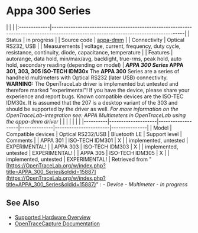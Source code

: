# Appa 300 Series
| | | |:-------------|--------------------------------------------------------------------------------------------------------------------------------------| | Status | in progress | | Source code | [appa-dmm](http://github.com/OpenTraceLab/?p=OpenTraceCapture.git;a=tree;f=src/hardware/appa-dmm) | | Connectivity | Optical RS232, USB | | Measurements | voltage, current, frequency, duty cycle, resistance, continuity, diode, capacitance, temperature | | Features | autorange, data hold, min/max/avg, backlight, true-rms, peak hold, auto hold, secondary reading (depending on model) | **_APPA 300 Series_ APPA 301, 303, 305 ISO-TECH IDM30x** The **APPA 300** Series are a series of handheld multimeters with Optical RS232 (later USB) connectivity. **WARNING:** The OpenTraceLab driver is implemented but untested and therefore marked "experimental"! If you have the device, please share your experience and report bugs. Known compatible devices are the ISO-TEC IDM30x. It is assumed that the 207 is a desktop variant of the 303 and should be supported by the driver as well. *For more information on the OpenTraceLab-integration see: *APPA Multimeters in OpenTraceLab using the appa-dmm driver** | | | | | | | |----------|--------------------|-------------------|--------------|-----------------------|---------------| | Model | Compatible devices | Optical RS232/USB | Bluetooth LE | Support level | Comments | | APPA 301 | ISO-TECH IDM301 | X | | implemented, untested | EXPERIMENTAL! | | APPA 303 | ISO-TECH IDM303 | X | | implemented, untested | EXPERIMENTAL! | | APPA 305 | ISO-TECH IDM305 | X | | implemented, untested | EXPERIMENTAL! |
Retrieved from "[https://OpenTraceLab.org/w/index.php?title=APPA_300_Series&oldid=15887](https://OpenTraceLab.org/w/index.php?title=APPA_300_Series&oldid=15887)"
: \- *Device* \- *Multimeter* \- *In progress*
## See Also
- [Supported Hardware Overview](../supported-hardware.md)
- [OpenTraceCapture Documentation](../../opentracecapture/overview.md)
